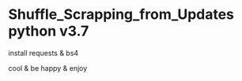 # Shuffle_Scrapping_from_Updates python v3.7

install requests & bs4


cool &amp; be happy &amp; enjoy
